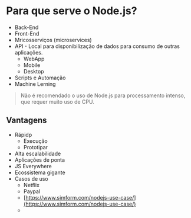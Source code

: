 # Para que serve o Node.js?

- Back-End
- Front-End
- Mricosserviços (microservices)
- API - Local para disponibilização de dados para consumo de outras aplicações.
  - WebApp
  - Mobile
  - Desktop
- Scripts e Automação
- Machine Lerning

> Não é recomendado o uso de Node.js para processamento intenso, que requer muito uso de CPU.

## Vantagens

- Rápidp
  - Execução
  - Prototipar
- Alta escalabilidade
- Aplicações de ponta
- JS Everywhere
- Ecossistema gigante
- Casos de uso
  - Netflix
  - Paypal
  - [https://www.simform.com/nodejs-use-case/](https://www.simform.com/nodejs-use-case/)
  -
